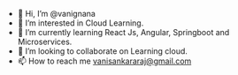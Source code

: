 - 👋 Hi, I’m @vanignana
- 👀 I’m interested in Cloud Learning.
- 🌱 I’m currently learning React Js, Angular, Springboot and Microservices.
- 💞️ I’m looking to collaborate on Learning cloud.
- 📫 How to reach me vanisankararaj@gmail.com

<!---
vanignana/vanignana is a ✨ special ✨ repository because its `README.md` (this file) appears on your GitHub profile.
You can click the Preview link to take a look at your changes.
--->

